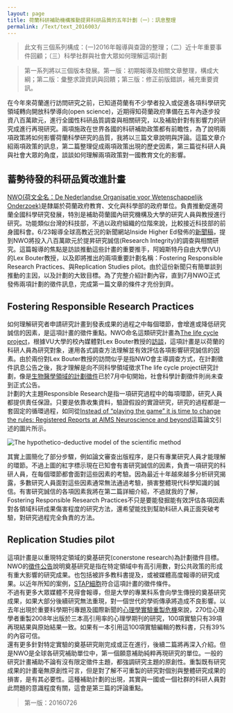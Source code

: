 ```yaml
---
layout: page
title: 荷蘭科研補助機構推動提昇科研品質的五年計劃（一）：訊息整理
permalink: /Text/text_2016003/
---
```

> 此文有三個系列構成：(一)2016年報導與查證的整理；（二）近十年重要事件回顧；（三）科學社群與社會大眾如何理解這項計劃  

> 第一系列將以三個版本發展。第一版：初期報導及相關文章整理，構成大綱；第二版：彙整求證資訊與回饋；第三版：修正前版錯誤，補充重要資訊。    

在今年來荷蘭進行訪問研究之前，已知道荷蘭有不少學者投入或促進各項科學研究領域轉向開放科學導向(open science)，近期得知荷蘭政府準備在五年內逐步投資八百萬歐元，進行全國性科研品質調查與相關研究，以及補助針對有影響力的研究成進行再現研究。兩項施政在世界各國的科研補助政策都有前瞻性，為了說明兩項政策將如何影響荷蘭科學研究的品質，我將以三篇文章說明與評論。這篇文章介紹兩項政策的訊息，第二篇整理促成兩項政策出現的歷史因素，第三篇從科研人員與社會大眾的角度，談談如何理解兩項政策對一國教育文化的影響。  
## 蓄勢待發的科研品質改進計畫
[NWO(荷文全名：De Nederlandse Organisatie voor Wetenschappelijk Onderzoek)][1]是隸屬於荷蘭政府教育、文化與科學部的政府單位。負責推動促進荷蘭全國科學研究發展，特別是補助荷蘭國內研究機構及大學的研究人員與教授進行研究。功能類似台灣的科技部，不過以政府組織的位階來說，比較接近科技部的前身國科會。6/23報導全球高教近況的新聞網站Inside Higher Ed發佈的[新聞稿][2]，提到NWO將投入八百萬歐元於提昇研究誠信(Research Integrity)的調查與相關研究。這篇報導的焦點是訪談推動這些計畫的重要推手，阿姆斯特丹自由大學(VU)的Lex Bouter教授，以及即將推出的兩項重要計劃名稱：Fostering Responsible Research Practices、與Replication Studies pilot。由於這份新聞只有簡單談到推動的主因，以及計劃的大致目標。為了完整介紹計劃內容，直到7月NWO正式發佈兩項計劃的徵件訊息，完成第一篇文章的條件才充份到齊。  

## Fostering Responsible Research Practices
如何理解研究者申請研究計畫到發表成果的過程之中每個環節，會增進或降低研究誠信的因素，是這項計畫的徵件重點。NWO命名這類研究計畫為[The life cycle project][3]，根據VU大學的校內媒體對Lex Bouter教授的[訪談][4]，這項計畫是以荷蘭的科研人員為研究對象，運用各式調查方法理解並有效評估各項影響研究誠信的因素。由於兩份對Lex Bouter教授的訪問似乎是指NWO會主導調查方式，在計劃徵件訊息公告之後，我才理解是向不同科學領域徵求The life cycle project研究計劃，像是[生物醫學領域的計劃徵件][5]已於7月中旬開始，社會科學計劃徵件則尚未查到正式公告。  
計劃的大主題Responsible Research是指一項研究過程中的每項環節，研究人員都提供責任保證。只要是依靠收集資料，驗證假設的實證研究，研究的過程都是一套固定的循環過程，如同從[Instead of “playing the game” it is time to change the rules: Registered Reports at AIMS Neuroscience and beyond][6]這篇論文引述的圖片所示。  

![The hypothetico-deductive model of the scientific method](http://www.aimspress.com/fileOther/PIC/neuroscience/20140102-1.jpg)

其實上圖簡化了部分步驟，例如論文審查出版程序，是只有專業研究人員才能理解的環節。不過上圖的紅字標示現在已知會有害研究誠信的因素，負責一項研究的科研人員，在每個環節都會面對這些因素的考驗。因為最近十年越來越多分析研究揭露，多數研究人員面對這些因素通常無法通過考驗，損害整體現代科學知識的誠信。有害研究誠信的各項因素我將在第二篇詳細介紹，不過就我的了解，Fostering Responsible Research Practices不只是要能發掘能有效評估各項因素對各領域科研成果傷害程度的研究方法，還希望能找到幫助科研人員正面突破考驗，對研究過程完全負責的方法。  

## Replication Studies pilot
這項計畫是以重現特定領域的奠基研究(conerstone research)為計劃徵件目標。NWO的[徵件公告][7]說明奠基研究是指在特定領域中有高引用數，對公共政策的形成有重大影響的研究成果。也包括被許多教科書提及，或被媒體高度報導的研究成果。以近年所知的案例，[STAP細胞][8]符合這項計畫的徵件條件。  
不過有更多大眾媒體不見得會報導，但是大學的專業科系會向學生傳授的奠基研究成果，如果大部分後續研究無法重現，對一個世代的學術傳承將造成不良影響。以去年出現於重要科學期刊專題及國際新聞的[心理學實驗重製危機][9]來說，270位心理學者重製2008年出版於三本高引用率的心理學期刊的研究，100項實驗只有39項再現結果與原始結果一致。如果有一本引用這100項實驗編輯的教科書，只有39%的內容可信。  
還有更多針對特定實驗的奠基研究剛完成或正在進行，後續二篇將再深入介紹。但是NWO是全球各研究補助單位中，第一個願意補助純粹再現研究的單位。一般的研究計畫補助不論有沒有限定徵件主題，都強調研究主題的原創性。重製既有研究成果的計畫毫無原創性可言，但是對了解不可重製的研究對個別與整體研究成果的損害，是有其必要性。這種補助計劃的出現，其實與一國或一個社群的科研人員對此問題的意識程度有關，這會是第三篇的評論重點。  

> 第一版：20160726

[1]: http://www.nwo.nl/

[2]: https://www.insidehighered.com/news/2016/06/23/netherlands-starts-major-campaign-against-research-misconduct

[3]: http://www.nwo.nl/financiering/onze-financieringsinstrumenten/zonmw/bevorderen-van-verantwoorde-onderzoekspraktijken---startsubsidie-levenscyclusproject/bevorderen-van-verantwoorde-onderzoekspraktijken---startsubsidie-levenscyclusproject.html 

[4]: http://www.advalvas.vu.nl/nieuws/lex-bouter-onderzoekt-sjoemelwetenschap-mensen-zijn-soms-ijdel-en-inhalig

[5]: http://www.zonmw.nl/nl/subsidies/subsidiekalender/detail/item/bevorderen-van-verantwoorde-onderzoekspraktijken/

[6]: http://www.aimspress.com/article/10.3934/Neuroscience.2014.1.4

[7]: http://www.nwo.nl/en/news-and-events/news/2016/nwo-makes-3-million-available-for-replication-studies-pilot.html

[8]: https://zh.wikipedia.org/wiki/%E5%88%BA%E6%BF%80%E8%A7%B8%E7%99%BC%E6%80%A7%E5%A4%9A%E8%83%BD%E6%80%A7%E7%8D%B2%E5%BE%97%E7%B4%B0%E8%83%9E

[9]: http://talkecon.com/social-science-replication/
